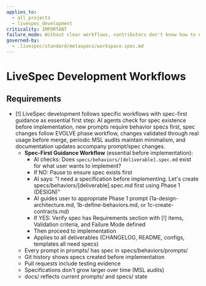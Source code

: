 ```yaml
---
applies_to:
  - all_projects
  - livespec_development
criticality: IMPORTANT
failure_mode: Without clear workflows, contributors don't know how to evolve LiveSpec properly
governed-by:
  - .livespec/standard/metaspecs/workspace.spec.md
---
```


# LiveSpec Development Workflows

## Requirements
- [!] LiveSpec development follows specific workflows with spec-first guidance as essential first step: AI agents check for spec existence before implementation, new prompts require behavior specs first, spec changes follow EVOLVE phase workflow, changes validated through real usage before merge, periodic MSL audits maintain minimalism, and documentation updates accompany prompt/spec changes.
  - **Spec-First Guidance Workflow** (essential before implementation):
    - AI checks: Does `specs/behaviors/[deliverable].spec.md` exist for what user wants to implement?
    - If NO: Pause to ensure spec exists first
    - AI says: "I need a specification before implementing. Let's create specs/behaviors/[deliverable].spec.md first using Phase 1 (DESIGN)"
    - AI guides user to appropriate Phase 1 prompt (1a-design-architecture.md, 1b-define-behaviors.md, or 1c-create-contracts.md)
    - If YES: Verify spec has Requirements section with [!] items, Validation criteria, and Failure Mode defined
    - Then proceed to implementation
    - Applies to all deliverables (CHANGELOG, README, configs, templates all need specs)
  - Every prompt in prompts/ has spec in specs/behaviors/prompts/
  - Git history shows specs created before implementation
  - Pull requests include testing evidence
  - Specifications don't grow larger over time (MSL audits)
  - docs/ reflects current prompts/ and specs/ state
